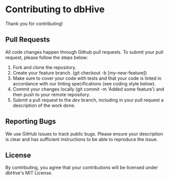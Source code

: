 # Contributing to dbHive

Thank you for contributing!

## Pull Requests

All code changes happen through Github pull requests. To submit your pull request, please follow the steps below:

1. Fork and clone the repository.
2. Create your feature branch. (git checkout -b [my-new-feature])
3. Make sure to cover your code with tests and that your code is linted in accordance with our linting specifications (see coding style below).
4. Commit your changes locally (git commit -m 'Added some feature') and then push to your remote repository.
5. Submit a pull request to the _dev_ branch, including in your pull request a description of the work done.

## Reporting Bugs

We use GitHub Issues to track public bugs. Please ensure your description is clear and has sufficient instructions to be able to reproduce the issue.

## License

By contributing, you agree that your contributions will be licensed under dbHive's MIT License.
